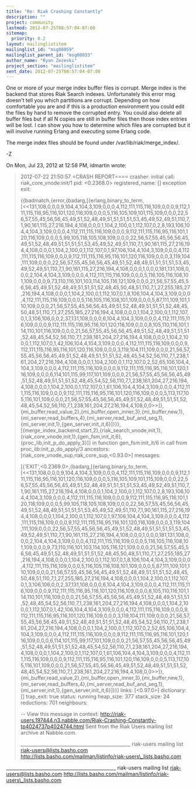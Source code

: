 ```yaml
---
title: "Re: Riak Crashing Constantly"
description: ""
project: community
lastmod: 2012-07-25T08:57:04-07:00
sitemap:
  priority: 0.2
layout: mailinglistitem
mailinglist_id: "msg08059"
mailinglist_parent_id: "msg08033"
author_name: "Ryan Zezeski"
project_section: "mailinglistitem"
sent_date: 2012-07-25T08:57:04-07:00
---
```



One or more of your merge index buffer files is corrupt. Merge index is
the backend that stores Riak Search indexes. Unfortunately this error msg
doesn't tell you which partitions are corrupt. Depending on how
comfortable you are and if this is a production environment you could edit
the files by hand to remove the corrupted entry. You could also delete all
buffer files but if all N copies are still in buffer files then those index
entries will be lost. I can show you how to determine which files are
corrupted but it will involve running Erlang and executing some Erlang code.

The merge index files should be found under
/var/lib/riak/merge\_index/.

-Z

On Mon, Jul 23, 2012 at 12:58 PM, idmartin  wrote:

> 2012-07-22 21:50:57 =CRASH REPORT====
> crasher:
> initial call: riak\_core\_vnode:init/1
> pid: <0.2368.0>
> registered\_name: []
> exception exit:
>
> {{badmatch,{error,{badarg,[{erlang,binary\_to\_term,[<<131,108,0,0,0,9,104,4,104,3,109,0,0,0,4,112,111,115,116,109,0,0,0,9,112,111,115,116,95,116,101,120,116,109,0,0,0,5,116,105,109,101,115,109,0,0,0,22,56,57,55,45,56,56,45,49,51,52,48,49,51,51,51,51,53,45,49,52,49,51,110,7,1,90,161,115,27,216,194,4,108,0,0,0,1,104,2,100,0,1,112,107,0,2,8,193,106,104,4,104,3,109,0,0,0,4,112,111,115,116,109,0,0,0,9,112,111,115,116,95,116,101,120,116,109,0,0,0,5,99,105,118,105,108,109,0,0,0,22,56,57,55,45,56,56,45,49,51,52,48,49,51,51,51,51,53,45,49,52,49,51,110,7,1,90,161,115,27,216,194,4,108,0,0,0,1,104,2,100,0,1,112,107,0,1,97,106,104,4,104,3,109,0,0,0,4,112,111,115,116,109,0,0,0,9,112,111,115,116,95,116,101,120,116,109,0,0,0,3,119,104,111,109,0,0,0,22,56,57,55,45,56,56,45,49,51,52,48,49,51,51,51,51,53,45,49,52,49,51,110,7,1,90,161,115,27,216,194,4,108,0,0,0,1,0,0,0,181,131,108,0,0,0,2,104,4,104,3,109,0,0,0,4,112,111,115,116,109,0,0,0,5,116,105,116,108,101,109,0,0,0,9,73,110,116,101,103,114,105,116,121,109,0,0,0,21,56,57,55,45,56,56,45,49,51,52,48,49,51,51,51,52,48,45,50,48,51,110,7,1,27,255,185,27,216,194,4,108,0,0,0,1,104,2,100,0,1,112,107,0,1,8,106,104,4,104,3,109,0,0,0,4,112,111,115,116,109,0,0,0,5,116,105,116,108,101,109,0,0,0,5,87,111,109,101,110,109,0,0,0,21,56,57,55,45,56,56,45,49,51,52,48,49,51,51,51,52,48,45,50,48,51,110,7,1,27,255,185,27,216,194,4,108,0,0,0,1,104,2,100,0,1,112,107,0,1,3,106,106,0,0,2,37,131,108,0,0,0,6,104,4,104,3,109,0,0,0,4,112,111,115,116,109,0,0,0,9,112,111,115,116,95,116,101,120,116,109,0,0,0,8,105,110,116,101,114,110,101,116,109,0,0,0,21,56,57,55,45,56,56,45,49,51,52,48,49,51,51,51,52,48,45,54,52,56,110,7,1,238,161,204,27,216,194,4,108,0,0,0,1,104,2,100,0,1,112,107,0,1,42,106,104,4,104,3,109,0,0,0,4,112,111,115,116,109,0,0,0,9,112,111,115,116,95,116,101,120,116,109,0,0,0,3,119,104,111,109,0,0,0,21,56,57,55,45,56,56,45,49,51,52,48,49,51,51,51,52,48,45,54,52,56,110,7,1,238,161,204,27,216,194,4,108,0,0,0,1,104,2,100,0,1,112,107,0,2,52,65,106,104,4,104,3,109,0,0,0,4,112,111,115,116,109,0,0,0,9,112,111,115,116,95,116,101,120,116,109,0,0,0,6,114,101,115,99,117,101,109,0,0,0,21,56,57,55,45,56,56,45,49,51,52,48,49,51,51,51,52,48,45,54,52,56,110,7,1,238,161,204,27,216,194,4,108,0,0,0,1,104,2,100,0,1,112,107,0,1,61,106,104,4,104,3,109,0,0,0,4,112,111,115,116,109,0,0,0,9,112,111,115,116,95,116,101,120,116,109,0,0,0,5,113,117,105,116,101,109,0,0,0,21,56,57,55,45,56,56,45,49,51,52,48,49,51,51,51,52,48,45,54,52,56,110,7,1,238,161,204,27,216,194,4,108,0,0>>]},{mi\_buffer,read\_value,2},{mi\_buffer,open\_inner,3},{mi\_buffer,new,1},{mi\_server,read\_buffers,4},{mi\_server,read\_buf\_and\_seg,1},{mi\_server,init,1},{gen\_server,init\_it,6}]}}},[{merge\_index\_backend,start,2},{riak\_search\_vnode,init,1},{riak\_core\_vnode,init,1},{gen\_fsm,init\_it,6},{proc\_lib,init\_p\_do\_apply,3}]}
> in function gen\_fsm:init\_it/6
> in call from proc\_lib:init\_p\_do\_apply/3
> ancestors: [riak\_core\_vnode\_sup,riak\_core\_sup,<0.93.0>]
> messages:
>
> [{'EXIT',<0.2369.0>,{badarg,[{erlang,binary\_to\_term,[<<131,108,0,0,0,9,104,4,104,3,109,0,0,0,4,112,111,115,116,109,0,0,0,9,112,111,115,116,95,116,101,120,116,109,0,0,0,5,116,105,109,101,115,109,0,0,0,22,56,57,55,45,56,56,45,49,51,52,48,49,51,51,51,51,53,45,49,52,49,51,110,7,1,90,161,115,27,216,194,4,108,0,0,0,1,104,2,100,0,1,112,107,0,2,8,193,106,104,4,104,3,109,0,0,0,4,112,111,115,116,109,0,0,0,9,112,111,115,116,95,116,101,120,116,109,0,0,0,5,99,105,118,105,108,109,0,0,0,22,56,57,55,45,56,56,45,49,51,52,48,49,51,51,51,51,53,45,49,52,49,51,110,7,1,90,161,115,27,216,194,4,108,0,0,0,1,104,2,100,0,1,112,107,0,1,97,106,104,4,104,3,109,0,0,0,4,112,111,115,116,109,0,0,0,9,112,111,115,116,95,116,101,120,116,109,0,0,0,3,119,104,111,109,0,0,0,22,56,57,55,45,56,56,45,49,51,52,48,49,51,51,51,51,53,45,49,52,49,51,110,7,1,90,161,115,27,216,194,4,108,0,0,0,1,0,0,0,181,131,108,0,0,0,2,104,4,104,3,109,0,0,0,4,112,111,115,116,109,0,0,0,5,116,105,116,108,101,109,0,0,0,9,73,110,116,101,103,114,105,116,121,109,0,0,0,21,56,57,55,45,56,56,45,49,51,52,48,49,51,51,51,52,48,45,50,48,51,110,7,1,27,255,185,27,216,194,4,108,0,0,0,1,104,2,100,0,1,112,107,0,1,8,106,104,4,104,3,109,0,0,0,4,112,111,115,116,109,0,0,0,5,116,105,116,108,101,109,0,0,0,5,87,111,109,101,110,109,0,0,0,21,56,57,55,45,56,56,45,49,51,52,48,49,51,51,51,52,48,45,50,48,51,110,7,1,27,255,185,27,216,194,4,108,0,0,0,1,104,2,100,0,1,112,107,0,1,3,106,106,0,0,2,37,131,108,0,0,0,6,104,4,104,3,109,0,0,0,4,112,111,115,116,109,0,0,0,9,112,111,115,116,95,116,101,120,116,109,0,0,0,8,105,110,116,101,114,110,101,116,109,0,0,0,21,56,57,55,45,56,56,45,49,51,52,48,49,51,51,51,52,48,45,54,52,56,110,7,1,238,161,204,27,216,194,4,108,0,0,0,1,104,2,100,0,1,112,107,0,1,42,106,104,4,104,3,109,0,0,0,4,112,111,115,116,109,0,0,0,9,112,111,115,116,95,116,101,120,116,109,0,0,0,3,119,104,111,109,0,0,0,21,56,57,55,45,56,56,45,49,51,52,48,49,51,51,51,52,48,45,54,52,56,110,7,1,238,161,204,27,216,194,4,108,0,0,0,1,104,2,100,0,1,112,107,0,2,52,65,106,104,4,104,3,109,0,0,0,4,112,111,115,116,109,0,0,0,9,112,111,115,116,95,116,101,120,116,109,0,0,0,6,114,101,115,99,117,101,109,0,0,0,21,56,57,55,45,56,56,45,49,51,52,48,49,51,51,51,52,48,45,54,52,56,110,7,1,238,161,204,27,216,194,4,108,0,0,0,1,104,2,100,0,1,112,107,0,1,61,106,104,4,104,3,109,0,0,0,4,112,111,115,116,109,0,0,0,9,112,111,115,116,95,116,101,120,116,109,0,0,0,5,113,117,105,116,101,109,0,0,0,21,56,57,55,45,56,56,45,49,51,52,48,49,51,51,51,52,48,45,54,52,56,110,7,1,238,161,204,27,216,194,4,108,0,0>>]},{mi\_buffer,read\_value,2},{mi\_buffer,open\_inner,3},{mi\_buffer,new,1},{mi\_server,read\_buffers,4},{mi\_server,read\_buf\_and\_seg,1},{mi\_server,init,1},{gen\_server,init\_it,6}]}}]
> links: [<0.97.0>]
> dictionary: []
> trap\_exit: true
> status: running
> heap\_size: 377
> stack\_size: 24
> reductions: 701
> neighbours:
>
>
>
>
> --
> View this message in context:
> http://riak-users.197444.n3.nabble.com/Riak-Crashing-Constantly-tp4024737p4024744.html
> Sent from the Riak Users mailing list archive at Nabble.com.
>
> \_\_\_\_\_\_\_\_\_\_\_\_\_\_\_\_\_\_\_\_\_\_\_\_\_\_\_\_\_\_\_\_\_\_\_\_\_\_\_\_\_\_\_\_\_\_\_
> riak-users mailing list
> riak-users@lists.basho.com
> http://lists.basho.com/mailman/listinfo/riak-users\_lists.basho.com
>
\_\_\_\_\_\_\_\_\_\_\_\_\_\_\_\_\_\_\_\_\_\_\_\_\_\_\_\_\_\_\_\_\_\_\_\_\_\_\_\_\_\_\_\_\_\_\_
riak-users mailing list
riak-users@lists.basho.com
http://lists.basho.com/mailman/listinfo/riak-users\_lists.basho.com

